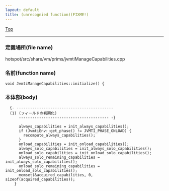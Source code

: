 ```yaml
---
layout: default
title: (unrecognied function)(FIXME!)
---
```

[Top](../index.html)

--- 
### 定義場所(file name)
hotspot/src/share/vm/prims/jvmtiManageCapabilities.cpp

### 名前(function name)
```
void JvmtiManageCapabilities::initialize() {
```

### 本体部(body)
```
  {- -------------------------------------------
  (1) (フィールドの初期化)
      ---------------------------------------- -}

	  always_capabilities = init_always_capabilities();
	  if (JvmtiEnv::get_phase() != JVMTI_PHASE_ONLOAD) {
	    recompute_always_capabilities();
	  }
	  onload_capabilities = init_onload_capabilities();
	  always_solo_capabilities = init_always_solo_capabilities();
	  onload_solo_capabilities = init_onload_solo_capabilities();
	  always_solo_remaining_capabilities = init_always_solo_capabilities();
	  onload_solo_remaining_capabilities = init_onload_solo_capabilities();
	  memset(&acquired_capabilities, 0, sizeof(acquired_capabilities));
	}
	
```



